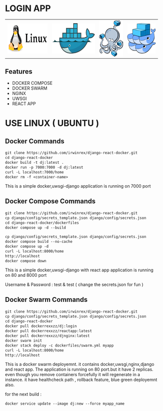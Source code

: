 # **LOGIN APP**

<table>
  <tr>
    <td align="left"><a href="README.md"><img src="images/linux.png" width="170px;" height="100px;" alt="linux" /><br /><b></b></a></td>
    <td align="left"><a href="README.md"><img src="images/docker.png" width="180px;" height="100px;" alt="docker" /><br /><b></b></a></td>
    <td align="left"><a href="README.md"><img src="images/docker-compose.png" width="100px;" height="120px;" alt="compose" /><br/><b></b></td>
    <td align="left"><a href="README.md"><img src="images/swarm.png" width="120px;" height="100px;" alt="DOCKER SWARM" /><br /><b></b></a></td>
</table>

## Features
- DOCKER COMPOSE 
- DOCKER SWARM 
- NGINX 
- UWSGI
- REACT APP

# USE LINUX ( UBUNTU )

## Docker Commands
```
git clone https://github.com/irwinrex/django-react-docker.git
cd django-react-docker
docker build -t dj:latest .
docker run -p 7000:7000 -d dj:latest
curl -L localhost:7000/home
docker rm -f <container-name> 
```
This is a simple docker,uwsgi-django application is running on 7000 port



## Docker Compose Commands

```
git clone https://github.com/irwinrex/django-react-docker.git
cp django/config/secrets_template.json django/config/secrets.json
cd django-react-docker/dockerfiles
docker compose up -d --build
```

```
cp django/config/secrets_template.json django/config/secrets.json
docker compose build --no-cache
docker compose up -d
curl -L localhost:8000/home
http://localhost
docker compose down
```

This is a simple docker,uwsgi-django with react app application is running on 80 and 8000 port

Username & Password : test & test ( change the secrets.json for fun )

## Docker Swarm Commands

```
git clone https://github.com/irwinrex/django-react-docker.git
cp django/config/secrets_template.json django/config/secrets.json
cd django-react-docker
docker pull dockerrexxzz/dj:login
docker pull dockerrexxzz/reactapp:latest
docker pull dockerrexxzz/djnginx:latest
docker swarm init
docker stack deploy -c dockerfiles/swarm.yml myapp
curl -L localhost:8000/home
http://localhost
```
This is a docker swarm deployemnt. it contains docker,uwsgi,nginx,django and react app. The application is running on 80 port.but it have 2 replicas. even though you remove containers forcefully it will regenerate in a instance. it have healthcheck path , rollback feature, blue green deployemnt also.

for the next build : 
```
docker service update --image dj:new --force myapp_name
```

